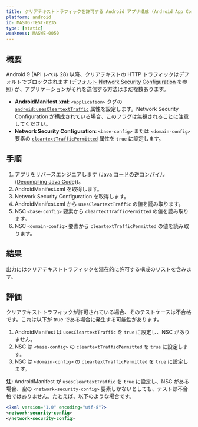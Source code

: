 ```yaml
---
title: クリアテキストトラフィックを許可する Android アプリ構成 (Android App Configurations Allowing Cleartext Traffic)
platform: android
id: MASTG-TEST-0235
type: [static]
weakness: MASWE-0050
---
```


## 概要

Android 9 (API レベル 28) 以降、クリアテキストの HTTP トラフィックはデフォルトでブロックされます ([デフォルト Network Security Configuration](../../../Document/0x05g-Testing-Network-Communication.md#default-configurations) を参照) が、アプリケーションがそれを送信する方法はまだ複数あります。

- **AndroidManifest.xml**: `<application>` タグの [`android:usesCleartextTraffic`](https://developer.android.com/guide/topics/manifest/application-element#usesCleartextTraffic) 属性を設定します。Network Security Configuration が構成されている場合、このフラグは無視されることに注意してください。
- **Network Security Configuration**: `<base-config>` または `<domain-config>` 要素の [`cleartextTrafficPermitted`](https://developer.android.com/privacy-and-security/security-config#CleartextTrafficPermitted) 属性を `true` に設定します。

## 手順

1. アプリをリバースエンジニアします ([Java コードの逆コンパイル (Decompiling Java Code)](../../../techniques/android/MASTG-TECH-0017.md))。
2. AndroidManifest.xml を取得します。
3. Network Security Configuration を取得します。
4. AndroidManifest.xml から `usesCleartextTraffic` の値を読み取ります。
5. NSC `<base-config>` 要素から `cleartextTrafficPermitted` の値を読み取ります。
6. NSC `<domain-config>` 要素から `cleartextTrafficPermitted` の値を読み取ります。

## 結果

出力にはクリアテキストトラフィックを潜在的に許可する構成のリストを含みます。

## 評価

クリアテキストトラフィックが許可されている場合、そのテストケースは不合格です。これは以下が true である場合に発生する可能性があります。

1. AndroidManifest は `usesCleartextTraffic` を `true` に設定し、NSC がありません。
2. NSC は `<base-config>` の `cleartextTrafficPermitted` を `true` に設定します。
3. NSC は `<domain-config>` の `cleartextTrafficPermitted` を `true` に設定します。

**注:** AndroidManifest が `usesCleartextTraffic` を `true` に設定し、NSC がある場合、空の `<network-security-config>` 要素しかないとしても、テストは不合格ではありません。たとえば、以下のような場合です。

```xml
<?xml version="1.0" encoding="utf-8"?>
<network-security-config>
</network-security-config>
```

